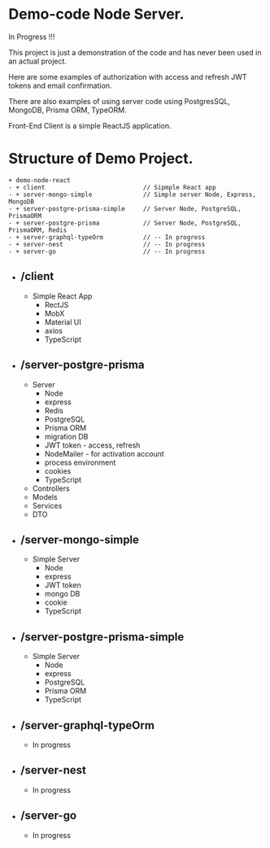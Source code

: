 # Demo-code Node Server.
In Progress !!!

This project is just a demonstration of the code and has never been used in an actual project.

Here are some examples of authorization with access and refresh JWT tokens and email confirmation.

There are also examples of using server code using PostgresSQL, MongoDB, Prisma ORM, TypeORM.

Front-End Client is a simple ReactJS application.

# Structure of Demo Project.
```
+ demo-node-react
- + client                           // Sipmple React app
- + server-mongo-simple              // Simple server Node, Express, MongoDB
- + server-postgre-prisma-simple     // Server Node, PostgreSQL, PrismaORM
- + server-postgre-prisma            // Server Node, PostgreSQL, PrismaORM, Redis
- + server-graphql-typeOrm           // -- In progress
- + server-nest                      // -- In progress
- + server-go                        // -- In progress
```

- ## /client
  - Simple React App
    - RectJS
    - MobX
    - Material UI
    - axios
    - TypeScript

- ## /server-postgre-prisma
  - Server
    - Node
    - express
    - Redis
    - PostgreSQL
    - Prisma ORM
    - migration DB
    - JWT token - access, refresh
    - NodeMailer - for activation account
    - process environment
    - cookies
    - TypeScript
  - Controllers
  - Models
  - Services
  - DTO

- ## /server-mongo-simple
  - Simple Server
    - Node
    - express
    - JWT token
    - mongo DB
    - cookie
    - TypeScript

- ## /server-postgre-prisma-simple
  - Simple Server
    - Node
    - express
    - PostgreSQL
    - Prisma ORM
    - TypeScript

- ## /server-graphql-typeOrm
  - In progress

- ## /server-nest
  - In progress

- ## /server-go
  - In progress
